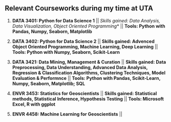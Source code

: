 ## **Relevant Courseworks during my time at UTA**

1. **DATA 3401: Python for Data Science 1** || *Skills gained: Data Analysis, Data Visualization, Object Oriented Programming** || 
**Tools: Python with Pandas, Numpy, Seaborn, Matplotlib**

2. **DATA 3402: Python for Data Science 2** || **Skills gained: Advenced Object Oriented Programming, Machine Learning, Deep Learning** ||
**Tools: Python with Numpy, Seaborn, Scikit-Learn**

3. **DATA 3421: Data Mining, Management & Curation** || **Skills gained: Data Preprocessing, Data Understanding, Advanced Data Analysis,
Regression & Classification Algorithms, Clustering Techniques, Model Evaluation & Performnce** || **Tools: Python with Pandas, 
Scikit-Learn, Numpy, Seaborn, Matplotlib; SQL**

4. **ENVR 3453: Statistics for Geoscientists** || **Skills gained: Statistical methods, Statistical Inference, Hypothesis Testing** ||
**Tools: Microsoft Excel, R with ggplot**

5. **ENVR 4458: Machine Learning for Geoscientists** ||

 

